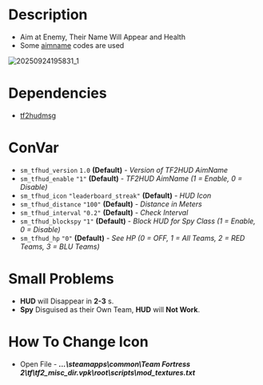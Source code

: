 # Description
- Aim at Enemy, Their Name Will Appear and Health
- Some [aimname](https://github.com/Dragonissa/aimnames?tab=readme-ov-file) codes are used
 
![20250924195831_1](https://github.com/user-attachments/assets/b0d664af-3315-4179-b385-0603dd12da37)

# Dependencies
- [tf2hudmsg](https://github.com/DosMike/tf2hudmsg)

# ConVar
- `sm_tfhud_version`   `1.0`                    **(Default)** - _Version of TF2HUD AimName_
- `sm_tfhud_enable`     `"1"`                   **(Default)** - _TF2HUD AimName (1 = Enable, 0 = Disable)_
- `sm_tfhud_icon`       `"leaderboard_streak"`  **(Default)** - _HUD Icon_
- `sm_tfhud_distance`   `"100"`                 **(Default)** - _Distance in Meters_
- `sm_tfhud_interval`   `"0.2"`                   **(Default)** - _Check Interval_
- `sm_tfhud_blockspy`   `"1"`                   **(Default)** - _Block HUD for Spy Class (1 = Enable, 0 = Disable)_
- `sm_tfhud_hp`         `"0"`                   **(Default)** - _See HP (0 = OFF, 1 = All Teams, 2 = RED Teams, 3 = BLU Teams)_

# Small Problems
- **HUD** will Disappear in **2-3** s.
- **Spy** Disguised as their Own Team, **HUD** will **Not Work**.

# How To Change Icon
- Open File - _**...\steamapps\common\Team Fortress 2\tf\tf2_misc_dir.vpk\root\scripts\mod_textures.txt**_
